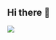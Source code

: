 ## Hi there 👋

<!--
**austinvazquez/austinvazquez** is a ✨ _special_ ✨ repository because its `README.md` (this file) appears on your GitHub profile.

Here are some ideas to get you started:

- 🔭 I’m currently working on ...
- 🌱 I’m currently learning ...
- 👯 I’m looking to collaborate on ...
- 🤔 I’m looking for help with ...
- 💬 Ask me about ...
- 📫 How to reach me: ...
- 😄 Pronouns: ...
- ⚡ Fun fact: ...
-->

<a href="https://www.linkedin.com/in/austin-vazquez">
  <img align="left" src="https://github-readme-stats.vercel.app/api?username=austinvazquez&show_icons=true&hide_border=true&count_private=true&include_all_commits=true" />
</a>
